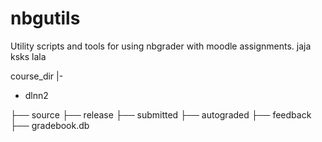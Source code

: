 # nbgutils
Utility scripts and tools for using nbgrader with moodle assignments.
jaja
ksks
lala

course_dir
|-
- dlnn2

├── source
├── release
├── submitted
├── autograded
├── feedback
├── gradebook.db



